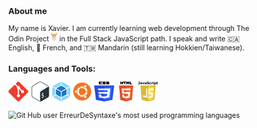 <h3 align="left">About me</h3>

<p align="left">My name is Xavier. I am currently learning web development through The Odin Project <img src="./img/odin-logo.svg" width="13px" alt="The Odin Project icon"> in the Full Stack JavaScript path. I speak and write 🇨🇦 English, 🏴󠁣󠁡󠁱󠁣󠁿 French, and 🇹🇼 Mandarin (still learning Hokkien/Taiwanese).</p>

<h3 align="left">Languages and Tools:</h3>
<p align="left" style="background: white; border-radius: 3px;">

<a href="https://git-scm.com/" rel="noreferrer" target="_blank"><img src="./img/git-logo.svg" alt="Git logo" height="40px"></a>
<a href="https://www.gnu.org/software/bash/" rel="noreferrer" target="_blank"><img src="./img/gnu-bash-logo.svg" alt="Bash logo" height="40px"></a>
<a href="https://webpack.js.org/" rel="noreferrer" target="_blank"><img src="./img/webpack-logo.svg" alt="Webpack logo" height="40px"></a>
<a href="https://ubuntu.com/" rel="noreferrer" target="_blank"><img src="./img/ubuntu-logo.svg" alt="Ubuntu logo" height="40px"></a>
<a href="https://www.w3schools.com/css/" rel="noreferrer" target="_blank"><img src="./img/css3-logo.svg" alt="CSS 3 logo" height="40px" width="40px"></a>
<a href="https://www.w3schools.com/html/" rel="noreferrer" target="_blank"><img src="./img/html5-logo.svg" alt="HTML 5 logo" height="40px" width="40px"></a>
<a href="https://www.w3schools.com/js/" rel="noreferrer" target="_blank"><img src="./img/javascript-logo.svg" alt="JavaScript logo" height="40px" width="40px"></a>
</p>

<p><img align="center" src="https://github-readme-stats.vercel.app/api/top-langs?username=erreurdesyntaxe&show_icons=true&locale=en&layout=compact" alt="Git Hub user ErreurDeSyntaxe's most used programming languages" /></p>